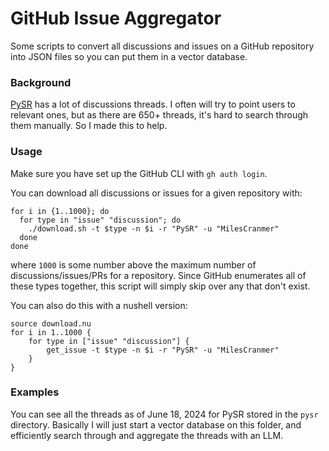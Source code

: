 # GitHub Issue Aggregator

Some scripts to convert all discussions and issues on a GitHub repository into JSON files so you can put them in a vector database.

### Background

[PySR](https://github.com/MilesCranmer/PySR) has a lot of discussions threads. I often will try to point users to relevant ones, but as there are 650+ threads, it's hard to search through them manually. So I made this to help.

### Usage

Make sure you have set up the GitHub CLI with `gh auth login`.

You can download all discussions or issues for a given repository with:

```shell
for i in {1..1000}; do
  for type in "issue" "discussion"; do
    ./download.sh -t $type -n $i -r "PySR" -u "MilesCranmer"
  done
done
```

where `1000` is some number above the maximum number of discussions/issues/PRs for a repository.
Since GitHub enumerates all of these types together, this script will simply skip over any that don't exist.


You can also do this with a nushell version:

```nushell
source download.nu
for i in 1..1000 {
    for type in ["issue" "discussion"] {
        get_issue -t $type -n $i -r "PySR" -u "MilesCranmer"
    }
}
```

### Examples

You can see all the threads as of June 18, 2024 for PySR stored in the `pysr` directory. Basically I will just start a vector database on this folder, and efficiently search through and aggregate the threads with an LLM.
